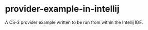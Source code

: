# provider-example-in-intellij
A CS-3 provider example written to be run from within the Intellij IDE.
